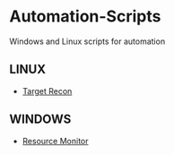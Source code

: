 # Automation-Scripts
Windows and Linux scripts for automation
## LINUX 
- [Target Recon](https://github.com/The-Ap0stle/Automation-Scripts/blob/main/Lscripts/Target%20Recon/README.md)


## WINDOWS
- [Resource Monitor](https://github.com/The-Ap0stle/Automation-Scripts/blob/main/Wsripts/Resource%20Monitor/README.md)